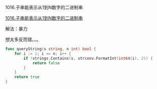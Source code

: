 1016.子串能表示从1到N数字的二进制串

[1016.子串能表示从1到N数字的二进制串](https://leetcode.cn/problems/binary-string-with-substrings-representing-1-to-n/)



解法：暴力

想太多反而错。。。



```go
func queryString(s string, n int) bool {
	for i := 1; i <= n; i++ {
		if !strings.Contains(s, strconv.FormatInt(int64(i), 2)) {
			return false
		}
	}
	return true
}
```



